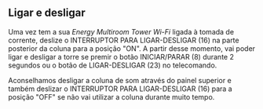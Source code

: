 ## Ligar e desligar

Uma vez tem a sua *Energy Multiroom Tower Wi-Fi* ligada à tomada de corrente, deslize o INTERRUPTOR PARA LIGAR-DESLIGAR (16) na parte posterior da coluna para a posição "ON". A partir desse momento, vai poder ligar e desligar a torre se premir o botão INICIAR/PARAR (8) durante 2 segundos ou o botão de LIGAR-DESLIGAR (23) no telecomando.

Aconselhamos desligar a coluna de som através do painel superior e também deslizar o INTERRUPTOR PARA LIGAR-DESLIGAR (16) para a posição "OFF" se não vai utilizar a coluna durante muito tempo.

